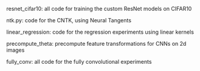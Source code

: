 resnet_cifar10: all code for training the custom ResNet models on CIFAR10

ntk.py: code for the CNTK, using Neural Tangents

linear_regression: code for the regression experiments using linear kernels

precompute_theta: precompute feature transformations for CNNs on 2d images

fully_conv: all code for the fully convolutional experiments

